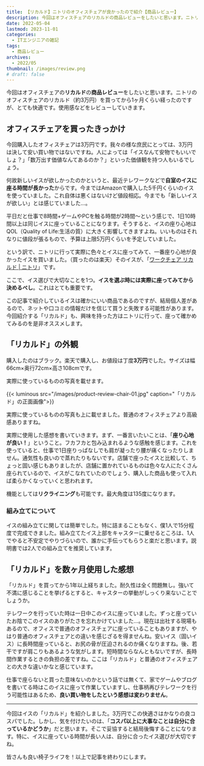 ```yaml
---
title: 【リカルド】ニトリのオフィスチェアが良かったので紹介【商品レビュー】
description: 今回はオフィスチェアのリカルドの商品レビューをしたいと思います。ニトリのオフィスチェアのリカルド（約3万円）を買ってから1ヶ月くらい経ったのですが、とても快適です。使用感などをレビューしていきます。
date: 2022-05-04
lastmod: 2023-11-01
categories: 
  - ITエンジニアの雑記
tags: 
  - 商品レビュー
archives: 
  - 2022/05
thumbnail: /images/review.png
# draft: false
---
```


今回はオフィスチェアの**リカルド**の**商品レビュー**をしたいと思います。ニトリのオフィスチェアのリカルド（約3万円）を買ってから1ヶ月くらい経ったのですが、とても快適です。使用感などをレビューしていきます。

## オフィスチェアを買ったきっかけ

今回購入したオフィスチェアは3万円です。我々の様な庶民にとっては、3万円は決して安い買い物ではないですね。人によっては「イスなんて安物でもいいでしょ？」「数万出す価値なんてあるのか？」といった価値観を持つ人もいるでしょう。

何故新しいイスが欲しかったのかというと、最近テレワークなどで**自室のイスに座る時間が長かった**からです。今まではAmazonで購入した5千円くらいのイスを使っていました。これ自体は悪くはないけど値段相応。今までも「新しいイスが欲しい」とは感じていました…。

平日だと仕事で8時間+ゲームやPCを触る時間が2時間～という感じで、1日10時間以上は同じイスに座っていることになります。そうすると、イスの座り心地はQOL（Quality of Life:生活の質）に大きく影響してきますよね。いいものはそれなりに値段が張るもので、予算は上限5万円くらいを予定していました。

という訳で、ニトリに行って実際に色々とイスに座ってみて、一番座り心地が良かったイスを買いました。（買ったのは楽天）そのイスが、「[ワークチェア リカルド | ニトリ](https://www.nitori-net.jp/ec/product/6620715-230416773725o/)」です。

ここで、イス選びで大切なことを1つ。**イスを選ぶ時には実際に座ってみてから決めるべし**。これはとても重要です。

この記事で紹介しているイスは確かにいい商品であるのですが、結局個人差があるので、ネットや口コミの情報だけを信じて買うと失敗する可能性があります。今回紹介する「リカルド」も、興味を持った方はニトリに行って、座って確かめてみるのを是非オススメします。

## 「リカルド」の外観

購入したのはブラック。楽天で購入し、お値段は丁度**3万円**でした。サイズは幅66cm×奥行72cm×高さ108cmです。

実際に使っているものの写真を載せます。

{{< luminous src="/images/product-review-chair-01.jpg" caption="「リカルド」の正面画像">}}

実際に使っているものの写真も上に載せました。普通のオフィスチェアより高級感ありますね。

実際に使用した感想を書いていきます。まず、一番言いたいことは、「**座り心地が良い！**」ということ。フカフカと包み込まれるような感触を感じます。これを使っていると、仕事で1日座りっぱなしでも肩が凝ったり腰が痛くなったりしません。通気性も良いので蒸れたりもないです。店舗で座ったイスと比較して、ちょっと固い感じもありましたが、店舗に置かれているものは色々な人にたくさん座られているので、イスがこなれていたのでしょう、購入した商品も使って入れば柔らかくなっていくと思われます。

機能としては**リクライニング**も可能です。最大角度は135度になります。

### 組み立てについて

イスの組み立てに関しては簡単でした。特に詰まることもなく、僕1人で15分程度で完成できました。組み立てたイス上部をキャスターに乗せるところは、1人でやると不安定でやりづらいので、誰かに手伝ってもらうと楽だと思います。説明書では2人での組み立てを推奨しています。

## 「リカルド」を数ヶ月使用した感想

「リカルド」を買ってから1年以上経ちました。耐久性は全く問題無し。強いて不満に感じることを挙げるとすると、キャスターの挙動がしっくり来ないことでしょうか。

テレワークを行っていた時は一日中このイスに座っていました。ずっと座っていたお陰でこのイスのありがたさを忘れかけていました…。現在は出社する現場もあるので、オフィスで普通のオフィスチェアに座っていることもありますが、やはり普通のオフィスチェアとの違いを感じざるを得ませんね。安いイス（固いイス）に長時間座っていると、お尻の骨が圧迫されるのか痛くなりますね。後、若干ですが肩こりもあるような気がします。短時間ならなんともないですが、長時間作業するときの負担の差ですね。ここは「リカルド」と普通のオフィスチェアとの大きな違いかなと感じています。

仕事で座らないと買った意味ないのかという話では無くて、家でゲームやブログを書いてる時はこのイスに座って作業していますし、仕事柄再びテレワークを行う可能性はあるため、**良い買い物をしたという感想は変わりません**。

* * *

今回はイスの「リカルド」を紹介しました。3万円でこの快適さはかなりの良コスパでした。しかし、気を付けたいのは、「**コスパ以上に大事なことは自分に合っているかどうか**」だと思います。そこで妥協すると結局後悔することになります。特に、イスに座っている時間が長い人は、自分に合ったイス選びが大切ですね。

皆さんも良い椅子ライフを！以上で記事を終わりにします。
